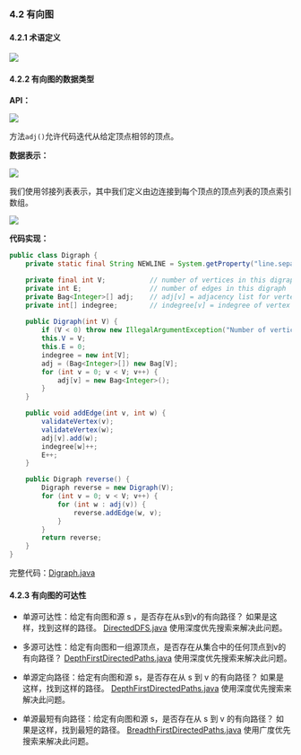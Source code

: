 ### 4.2 有向图

#### 4.2.1 术语定义

![](https://algs4.cs.princeton.edu/42digraph/images/digraph-anatomy.png)

#### 4.2.2 有向图的数据类型

**API：**

![](https://algs4.cs.princeton.edu/42digraph/images/digraph-api.png)

方法`adj()`允许代码迭代从给定顶点相邻的顶点。

**数据表示：**

![](https://algs4.cs.princeton.edu/42digraph/images/digraph-input.png)

我们使用邻接列表表示，其中我们定义由边连接到每个顶点的顶点列表的顶点索引数组。

![](https://algs4.cs.princeton.edu/42digraph/images/adjacency-lists.png)

**代码实现：**

```java
public class Digraph {
    private static final String NEWLINE = System.getProperty("line.separator");

    private final int V;           // number of vertices in this digraph
    private int E;                 // number of edges in this digraph
    private Bag<Integer>[] adj;    // adj[v] = adjacency list for vertex v
    private int[] indegree;        // indegree[v] = indegree of vertex v
    
    public Digraph(int V) {
        if (V < 0) throw new IllegalArgumentException("Number of vertices in a Digraph must be nonnegative");
        this.V = V;
        this.E = 0;
        indegree = new int[V];
        adj = (Bag<Integer>[]) new Bag[V];
        for (int v = 0; v < V; v++) {
            adj[v] = new Bag<Integer>();
        }
    }

    public void addEdge(int v, int w) {
        validateVertex(v);
        validateVertex(w);
        adj[v].add(w);
        indegree[w]++;
        E++;
    }

    public Digraph reverse() {
        Digraph reverse = new Digraph(V);
        for (int v = 0; v < V; v++) {
            for (int w : adj(v)) {
                reverse.addEdge(w, v);
            }
        }
        return reverse;
    }
}

```

完整代码：[Digraph.java](https://algs4.cs.princeton.edu/42digraph/Digraph.java.html)

#### 4.2.3 有向图的可达性

- 单源可达性：给定有向图和源 s ，是否存在从s到v的有向路径？ 如果是这样，找到这样的路径。 [DirectedDFS.java](https://algs4.cs.princeton.edu/42digraph/DirectedDFS.java.html)  使用深度优先搜索来解决此问题。
- 多源可达性：给定有向图和一组源顶点，是否存在从集合中的任何顶点到v的有向路径？ [DepthFirstDirectedPaths.java](https://algs4.cs.princeton.edu/42digraph/DepthFirstDirectedPaths.java.html) 使用深度优先搜索来解决此问题。

- 单源定向路径：给定有向图和源 s，是否存在从 s 到 v 的有向路径？ 如果是这样，找到这样的路径。  [DepthFirstDirectedPaths.java](https://algs4.cs.princeton.edu/42digraph/DepthFirstDirectedPaths.java.html) 使用深度优先搜索来解决此问题。

- 单源最短有向路径：给定有向图和源 s，是否存在从 s 到 v 的有向路径？ 如果是这样，找到最短的路径。 [BreadthFirstDirectedPaths.java](https://algs4.cs.princeton.edu/42digraph/BreadthFirstDirectedPaths.java.html) 使用广度优先搜索来解决此问题。

